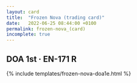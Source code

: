 ```yaml
---
layout: card
title:  "Frozen Nova (trading card)"
date:   2022-06-25 08:44:00 +0100
permalink: frozen-nova_(card)
incomplete: true
---
```


## DOA 1st &middot; EN-171 R

{% include templates/frozen-nova-doa1e.html %}